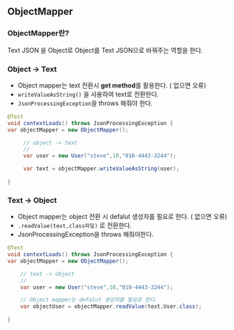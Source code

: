 ## ObjectMapper

### ObjectMapper란?

Text JSON 을 Object로 Object를 Text JSON으로 바꿔주는 역할을 한다.

### Object  → Text

- Object mapper는 text 전환시 **get method**를 활용한다. ( 없으면 오류)
- `writeValueAsString()`  을 사용하여 text로 전환한다.
- `JsonProcessingException`을  throws 해줘야 한다.

```java
@Test
void contextLoads() throws JsonProcessingException {
var objectMapper = new ObjectMapper();

     // object -> text
     // 
     var user = new User("steve",10,"010-4443-3244");

     var text = objectMapper.writeValueAsString(user);
     
}
```

### Text  → Object

- Object mapper는 object 전환 시 defalut 생성자를 필요로 한다. ( 없으면 오류)
- `.readValue(text,class파일)` 로 전환한다.
- JsonProcessingException을  throws 해줘야한다.

```java
@Test
void contextLoads() throws JsonProcessingException {
var objectMapper = new ObjectMapper();

    // text -> object
    // 
    var user = new User("steve",10,"010-4443-3244");

    // Object mapper는 defalut 생성자를 필요로 한다.
    var objectUser = objectMapper.readValue(text,User.class);
     
}
```